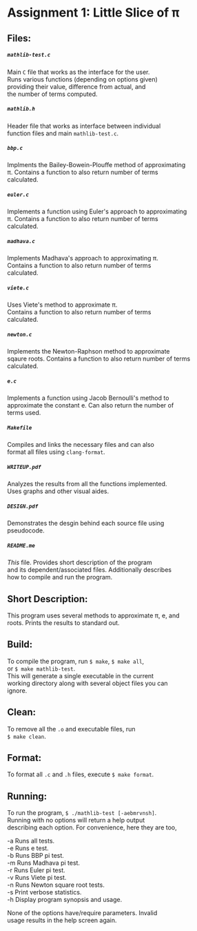 # Assignment 1: Little Slice of π

## Files:

##### `mathlib-test.c`
Main `C` file that works as the interface for the user. <br>
Runs various functions (depending on options given) <br>
providing their value, difference from actual, and <br>
the number of terms computed.<br>

##### `mathlib.h`
Header file that works as interface between individual<br>
function files and main `mathlib-test.c`.

##### `bbp.c`
Implments the Bailey-Bowein-Plouffe method of approximating <br>
π. Contains a function to also return number of terms <br>
calculated.

##### `euler.c`
Implements a function using Euler's approach to approximating<br>
π. Contains a function to also return number of terms <br>
calculated.

##### `madhava.c`
Implements Madhava's approach to approximating π.<br>
Contains a function to also return number of terms <br>
calculated.

##### `viete.c`
Uses Viete's method to approximate π.<br>
Contains a function to also return number of terms <br>
calculated.

##### `newton.c`
Implements the Newton-Raphson method to approximate <br>
sqaure roots. Contains a function to also return number of terms <br>
calculated.

##### `e.c`
Implements a function using Jacob Bernoulli's method to <br>
approximate the constant e. Can also return the number of <br>
terms used.

##### `Makefile`
Compiles and links the necessary files and can also <br>
format all files using `clang-format`.

##### `WRITEUP.pdf`
Analyzes the results from all the functions implemented.<br>
Uses graphs and other visual aides.

##### `DESIGN.pdf`
Demonstrates the desgin behind each source file using <br>
pseudocode.

##### `README.me`
*This* file. Provides short description of the program <br>
and its dependent/associated files. Additionally describes<br>
how to compile and run the program.

## Short Description:
This program uses several methods to approximate π, e, and <br>
roots. Prints the results to standard out. 

## Build:
To compile the program, run `$ make`, `$ make all`, <br>
or `$ make mathlib-test`. <br>
This will generate a single executable in the current <br>
working directory along with several object files you can <br>
ignore.

## Clean:
To remove all the `.o` and executable files, run <br>
`$ make clean`. 

## Format:
To format all `.c` and `.h` files, execute `$ make format`.

## Running:
To run the program, `$ ./mathlib-test [-aebmrvnsh]`. <br>
Running with no options will return a help output <br>
describing each option. For convenience, here they are too,<br>

  -a   Runs all tests.<br>
  -e   Runs e test.<br>
  -b   Runs BBP pi test.<br>
  -m   Runs Madhava pi test.<br>
  -r   Runs Euler pi test.<br>
  -v   Runs Viete pi test.<br>
  -n   Runs Newton square root tests.<br>
  -s   Print verbose statistics.<br>
  -h   Display program synopsis and usage.<br>

None of the options have/require parameters. Invalid <br>
usage results in the help screen again.

